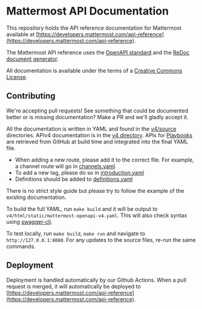 # Mattermost API Documentation

This repository holds the API reference documentation for Mattermost available at [https://developers.mattermost.com/api-reference](https://developers.mattermost.com/api-reference).

The Mattermost API reference uses the [OpenAPI standard](https://openapis.org/) and the [ReDoc document generator](https://github.com/Rebilly/ReDoc).

All documentation is available under the terms of a [Creative Commons License](https://creativecommons.org/licenses/by-nc-sa/3.0/).

## Contributing

We're accepting pull requests! See something that could be documented better or is missing documentation? Make a PR and we'll gladly accept it.

All the documentation is written in YAML and found in the [v4/source](v4/source) directories. APIv4 documentation is in the [v4 directory](v4).
APIs for [Playbooks](https://github.com/mattermost/mattermost-plugin-playbooks) are retrieved from GitHub at build time and integrated into the final YAML file.

* When adding a new route, please add it to the correct file. For example, a channel route will go in [channels.yaml](v4/source/channels.yaml).
* To add a new tag, please do so in [introduction.yaml](v4/source/introduction.yaml)
* Definitions should be added to [definitions.yaml](v4/source/definitions.yaml)

There is no strict style guide but please try to follow the example of the existing documentation.

To build the full YAML, run `make build` and it will be output to `v4/html/static/mattermost-openapi-v4.yaml`. This will also check syntax using [swagger-cli](https://github.com/APIDevTools/swagger-cli).

To test locally, run `make build`, `make run` and navigate to `http://127.0.0.1:8080`. For any updates to the source files, re-run the same commands.

## Deployment

Deployment is handled automatically by our Github Actions. When a pull request is merged, it will automatically be deployed to [https://developers.mattermost.com/api-reference](https://developers.mattermost.com/api-reference).

